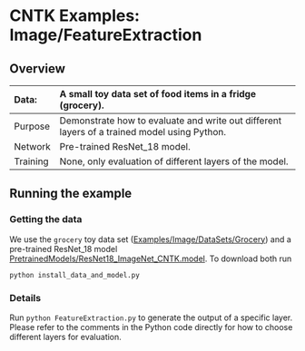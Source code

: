 # CNTK Examples: Image/FeatureExtraction

## Overview

|Data:     |A small toy data set of food items in a fridge (grocery).
|:---------|:---
|Purpose   |Demonstrate how to evaluate and write out different layers of a trained model using Python.
|Network   |Pre-trained ResNet_18 model.
|Training  |None, only evaluation of different layers of the model.

## Running the example

### Getting the data

We use the `grocery` toy data set ([Examples/Image/DataSets/Grocery](../DataSets/Grocery)) and a pre-trained ResNet_18 model [PretrainedModels/ResNet18_ImageNet_CNTK.model](../../../PretrainedModels). To download both run 

`python install_data_and_model.py`

### Details

Run `python FeatureExtraction.py` to generate the output of a specific layer. Please refer to the comments in the Python code directly for how to choose different layers for evaluation.
